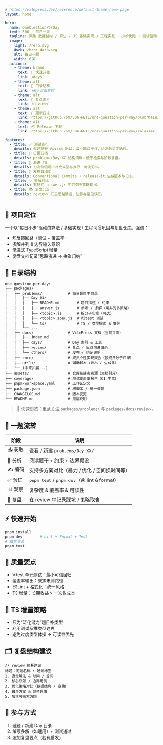 ```yaml
---
# https://vitepress.dev/reference/default-theme-home-page
layout: home

hero:
  name: OneQuestionPerDay
  text: 506 · 每日一题
  tagline: 聚焦 数据结构 / 算法 / JS 基础实现 / 工程实践 · 小步快跑 + 测试驱动 + 渐进复盘
  image:
    light: /hero.svg
    dark: /hero-dark.svg
    alt: 每日一题
    width: 620
  actions:
    - theme: brand
      text: 🚀 快速开始
      link: /days
    - theme: alt
      text: 📂 目录结构
      link: /#📂-目录结构
    - theme: alt
      text: 🧾 复盘索引
      link: /review/
    - theme: alt
      text: 📝 更新日志
      link: https://github.com/506-FETL/one-question-per-day/blob/main/CHANGELOG.md
    - theme: alt
      text: 📦 Release 下载
      link: https://github.com/506-FETL/one-question-per-day/releases

features:
  - title: ✅ 测试先行
    details: 每题配套 Vitest 测试，最小回归半径，快速验证正确性。
  - title: 📅 日更归档
    details: problems/Day XX 结构清晰，便于检索与阶段复盘。
  - title: 🧬 渐进 TS
    details: 为高价值题目补充类型与推导，沉淀范式。
  - title: 🔄 发布自动化
    details: Conventional Commits + release-it 生成版本与日志。
  - title: ✨ 多解对比
    details: 支持在 answer.js 中并列多策略输出。
  - title: 📚 复盘沉淀
    details: review/ 汇总思路演进、边界与常见误区。
---
```


<script setup>
import { VPTeamPage, VPTeamPageTitle, VPTeamMembers } from 'vitepress/theme'

const members = [
  { avatar: 'https://avatars.githubusercontent.com/u/87215099?v=4', name: 'lll', title: '斯人若彩虹，遇上方知有', links: [{ icon: 'github', link: 'https://github.com/seaeam' }] },
  { avatar: 'https://avatars.githubusercontent.com/u/104177657?v=4', name: 'peng chang', title: '好想进大厂', links: [{ icon: 'github', link: 'https://github.com/pcppp' }] },
  { avatar: 'https://avatars.githubusercontent.com/u/74220172?v=4', name: 'Gong Che Yu', title: 'xiersiki', links: [{ icon: 'github', link: 'https://github.com/xiersiki' }] },
  { avatar: 'https://avatars.githubusercontent.com/u/103992756?v=4', name: 'Dc9309', title: 'Dc9309', links: [{ icon: 'github', link: 'https://github.com/Dc9309' }] },
  { avatar: 'https://avatars.githubusercontent.com/u/105473589?v=4', name: 'Peng Liang', title: 'CQUPT · CS & Tech', links: [{ icon: 'github', link: 'https://github.com/notshine' }] },
  { avatar: 'https://avatars.githubusercontent.com/u/126050206?v=4', name: 'wang-danni', title: 'CQUPT · Computer Tech', links: [{ icon: 'github', link: 'https://github.com/wang-danni' }] }
]
</script>

## 🎯 项目定位

一个以“每日小步”驱动的算法 / 基础实现 / 工程习惯巩固与复盘仓库。强调：

- 短反馈回路（测试 + 覆盖率）
- 多解并列 & 边界输入意识
- 渐进式 TypeScript 增量
- 复盘文档记录“思路演进 → 抽象归纳”

## 📂 目录结构

```
one-question-per-day/
├── packages/
│   ├── problems/            # 每日题目主目录
│   │   ├── Day 01/
│   │   │   ├── README.md        # 题目描述 / 约束
│   │   │   ├── answer.js        # 参考 / 多解（可并列多策略）
│   │   │   ├── <topic>.js       # 拆分子实现（可选）
│   │   │   ├── <topic>.spec.js  # Vitest 测试
│   │   │   └── ts/              # TS / 类型探索 & 推导
│   │   └── ...
│   ├── docs/                # VitePress 文档（当前页面）
│   │   ├── index.md
│   │   ├── days/            # Day 索引 & 汇总
│   │   ├── review/          # 复盘 / 思路演进记录
│   │   └── others/          # 发布 / 约定说明
│   ├── core/                # 成员个性实现聚合（按成员分子目录）
│   ├── utils/               # 辅助脚本（发布 / 生成等）
│   └── (未来扩展...)
├── assets/                  # 仓库级静态资源（文档引用）
├── coverage/                # 测试覆盖率报告（CI 生成）
├── pnpm-workspace.yaml      # 工作区定义
├── package.json             # 根脚本 / 统一依赖
├── CHANGELOG.md             # 版本变更
└── README.md                # 顶层说明
```

> 🔎 快速浏览：重点关注 `packages/problems/` 与 `packages/docs/review/`。

## 🔄 一题流转

| 阶段    | 说明                                         |
| ------- | -------------------------------------------- |
| 📥 获取 | 查看 / 新建 `problems/Day XX/`               |
| 🧠 分析 | 阅读题干 + 约束 + 边界假设                   |
| ✍️ 编码 | 支持多方案对比（暴力 / 优化 / 空间换时间等） |
| ✅ 验证 | `pnpm test` / `pnpm dev`（含 lint & format） |
| 📊 观察 | 复杂度 & 覆盖率 & 可读性                     |
| 🧾 复盘 | 在 review 中记录踩坑 / 策略取舍              |

## ⚡ 快速开始

```bash
pnpm install
pnpm dev        # Lint + Format + Test
# 或仅测试
pnpm test
```

## 🧪 质量要点

- Vitest 单元测试：最小可信回归
- 覆盖率输出：聚焦未测路径
- ESLint + 格式化：统一风格
- TS 增量：长期收益 > 一次性成本

## 🧬 TS 增量策略

- 只为“泛化潜力”题目补类型
- 利用测试反推类型边界
- 避免过度类型体操 → 可读性优先

## 🗂️ 复盘结构建议

```
// review 模板建议
标题：问题名称 / 场景标签
1. 直觉解法 & 时间 / 空间
2. 核心瓶颈 / 边界用例
3. 优化策略对比（数据结构 / 变换）
4. 最终方案 & 取舍理由
5. 后续可探索方向
```

## 🤝 参与方式

1. 选题 / 新建 Day 目录
2. 编写多解（如适用）+ 测试通过
3. 追加复盘要点（若有启发）

<VPTeamPage>
  <VPTeamPageTitle>
    <template #title>Solvers</template>
    <template #lead>协作 · 对比 · 演进</template>
  </VPTeamPageTitle>
  <VPTeamMembers size="small" :members="members" />
</VPTeamPage>
